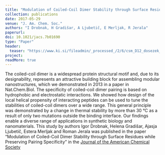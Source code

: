 ```yaml
---
title: "Modulation of Coiled-Coil Dimer Stability through Surface Residues while Preserving Pairing Specificity"
collection: publications
date: 2017-05-29
venue: "J. Am. Chem. Soc."
authors: "I Drobnak, H Gradišar, A Ljubetič, E Merljak, R Jerala"
paperurl:
doi: 10.1021/jacs.7b01690
type: "Paper"
header:
  teaser: "https://www.ki.si/fileadmin/_processed_/2/6/csm_D12_dosezek_junij17_89eadef5b6.png"
project:
readMore: true
---
```


The coiled-coil dimer is a widespread protein structural motif and, due to its designability, represents an attractive building block for assembling modular nanostructures, which we demonstrated in 2013 in a paper in Nat.Chem.Biol. The specificity of coiled-coil dimer pairing is based on hydrophobic and electrostatic interactions. We showed how design of the local helical propensity of interacting peptides can be used to tune the stabilities of coiled-coil dimers over a wide range. This general principle was demonstrated by a change in thermal stability by more than 30 °C as a result of only two mutations outside the binding interface. Our findings enable a diverse range of applications in synthetic biology and nanomaterials. This study by authors Igor Drobnak, Helena Gradišar, Ajasja Ljubetič, Estera Merljak and Roman Jerala was published in the paper “Modulation of Coiled-Coil Dimer Stability through Surface Residues while Preserving Pairing Specificity” in the [Journal of the American Chemical Society](http://pubs.acs.org/doi/abs/10.1021/jacs.7b01690)